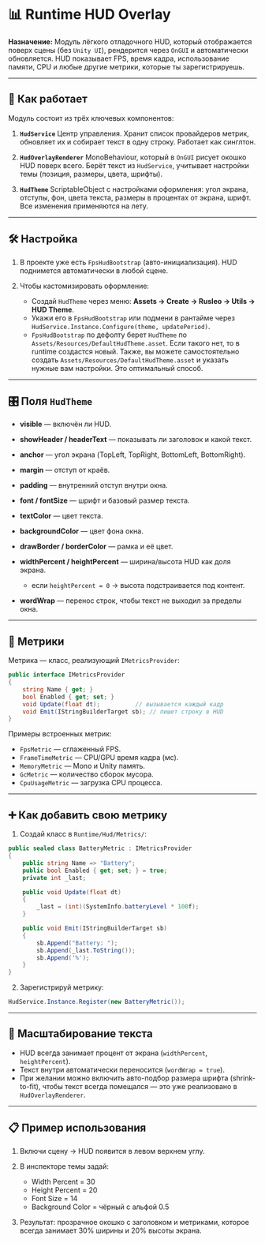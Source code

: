 ﻿# 📊 Runtime HUD Overlay

**Назначение:**
Модуль лёгкого отладочного HUD, который отображается поверх сцены (без `Unity UI`), рендерится через `OnGUI` и автоматически обновляется. HUD показывает FPS, время кадра, использование памяти, CPU и любые другие метрики, которые ты зарегистрируешь.

---

## 🚀 Как работает

Модуль состоит из трёх ключевых компонентов:

1. **`HudService`**
   Центр управления. Хранит список провайдеров метрик, обновляет их и собирает текст в одну строку. Работает как синглтон.

2. **`HudOverlayRenderer`**
   MonoBehaviour, который в `OnGUI` рисует окошко HUD поверх всего. Берёт текст из `HudService`, учитывает настройки темы (позиция, размеры, цвета, шрифты).

3. **`HudTheme`**
   ScriptableObject с настройками оформления: угол экрана, отступы, фон, цвета текста, размеры в процентах от экрана, шрифт. Все изменения применяются на лету.

---

## 🛠 Настройка

1. В проекте уже есть `FpsHudBootstrap` (авто-инициализация). HUD поднимется автоматически в любой сцене.
2. Чтобы кастомизировать оформление:

    * Создай `HudTheme` через меню: **Assets → Create → Rusleo → Utils → HUD Theme**.
    * Укажи его в `FpsHudBootstrap` или подмени в рантайме через `HudService.Instance.Configure(theme, updatePeriod)`.
    * `FpsHudBootstrap` по дефолту берет `HudTheme` по `Assets/Resources/DefaultHudTheme.asset`. 
Если такого нет, то в runtime создастся новый. Также, вы можете самостоятельно создать `Assets/Resources/DefaultHudTheme.asset` 
и указать нужные вам настройки. Это оптимальный способ.

---

## 🎛 Поля `HudTheme`

* **visible** — включён ли HUD.
* **showHeader / headerText** — показывать ли заголовок и какой текст.
* **anchor** — угол экрана (TopLeft, TopRight, BottomLeft, BottomRight).
* **margin** — отступ от краёв.
* **padding** — внутренний отступ внутри окна.
* **font / fontSize** — шрифт и базовый размер текста.
* **textColor** — цвет текста.
* **backgroundColor** — цвет фона окна.
* **drawBorder / borderColor** — рамка и её цвет.
* **widthPercent / heightPercent** — ширина/высота HUD как доля экрана.

    * если `heightPercent = 0` → высота подстраивается под контент.
* **wordWrap** — перенос строк, чтобы текст не выходил за пределы окна.

---

## 🔌 Метрики

Метрика — класс, реализующий `IMetricsProvider`:

```csharp
public interface IMetricsProvider
{
    string Name { get; }
    bool Enabled { get; set; }
    void Update(float dt);          // вызывается каждый кадр
    void Emit(IStringBuilderTarget sb); // пишет строку в HUD
}
```

Примеры встроенных метрик:

* `FpsMetric` — сглаженный FPS.
* `FrameTimeMetric` — CPU/GPU время кадра (мс).
* `MemoryMetric` — Mono и Unity память.
* `GcMetric` — количество сборок мусора.
* `CpuUsageMetric` — загрузка CPU процесса.

---

## ➕ Как добавить свою метрику

1. Создай класс в `Runtime/Hud/Metrics/`:

```csharp
public sealed class BatteryMetric : IMetricsProvider
{
    public string Name => "Battery";
    public bool Enabled { get; set; } = true;
    private int _last;

    public void Update(float dt)
    {
        _last = (int)(SystemInfo.batteryLevel * 100f);
    }

    public void Emit(IStringBuilderTarget sb)
    {
        sb.Append("Battery: ");
        sb.Append(_last.ToString());
        sb.Append('%');
    }
}
```

2. Зарегистрируй метрику:

```csharp
HudService.Instance.Register(new BatteryMetric());
```

---

## 📐 Масштабирование текста

* HUD всегда занимает процент от экрана (`widthPercent`, `heightPercent`).
* Текст внутри автоматически переносится (`wordWrap = true`).
* При желании можно включить авто-подбор размера шрифта (shrink-to-fit), чтобы текст всегда помещался — это уже реализовано в `HudOverlayRenderer`.

---

## 📋 Пример использования

1. Включи сцену → HUD появится в левом верхнем углу.
2. В инспекторе темы задай:

    * Width Percent = 30
    * Height Percent = 20
    * Font Size = 14
    * Background Color = чёрный с альфой 0.5
3. Результат: прозрачное окошко с заголовком и метриками, которое всегда занимает 30% ширины и 20% высоты экрана.
